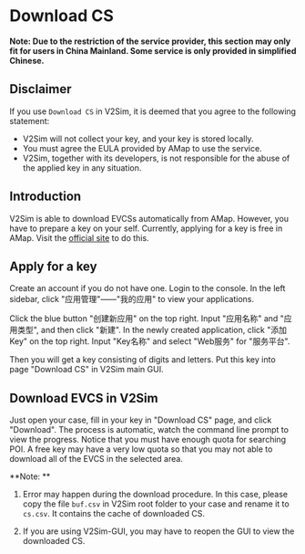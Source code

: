 # Download CS
**Note: Due to the restriction of the service provider, this section may only fit for users in China Mainland. Some service is only provided in simplified Chinese.**

## Disclaimer

If you use `Download CS` in V2Sim, it is deemed that you agree to the following statement:
+ V2Sim will not collect your key, and your key is stored locally. 
+ You must agree the EULA provided by AMap to use the service. 
+ V2Sim, together with its developers, is not responsible for the abuse of the applied key in any situation.

## Introduction
V2Sim is able to download EVCSs automatically from AMap. However, you have to prepare a key on your self. Currently, applying for a key is free in AMap. Visit the [official site](https://lbs.amap.com/) to do this.

## Apply for a key
Create an account if you do not have one. Login to the console. In the left sidebar, click "应用管理"——"我的应用" to view your applications.

Click the blue button "创建新应用" on the top right. Input "应用名称" and "应用类型", and then click "新建". In the newly created application, click "添加Key" on the top right. Input "Key名称" and select "Web服务" for "服务平台".

Then you will get a key consisting of digits and letters. Put this key into page "Download CS" in V2Sim main GUI.

## Download EVCS in V2Sim
Just open your case, fill in your key in "Download CS" page, and click "Download". The process is automatic, watch the command line prompt to view the progress. Notice that you must have enough quota for searching POI. A free key may have a very low quota so that you may not able to download all of the EVCS in the selected area.

**Note: **
1. Error may happen during the download procedure. In this case, please copy the file `buf.csv` in V2Sim root folder to your case and rename it to `cs.csv`. It contains the cache of downloaded CS.

2. If you are using V2Sim-GUI, you may have to reopen the GUI to view the downloaded CS.